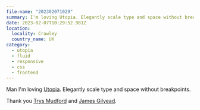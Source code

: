```yaml
---
file-name: "202302071029"
summary: I'm loving Utopia. Elegantly scale type and space without breakpoints.
date: 2023-02-07T10:29:52.981Z
location:
  locality: Crawley
  country_name: UK
category:
  - utopia
  - fluid
  - responsive
  - css
  - frontend
---
```


Man I'm loving [Utopia](https://utopia.fyi/). Elegantly scale type and space without breakpoints.

Thank you [Trys Mudford](https://www.trysmudford.com/) and [James Gilyead](https://www.hustlersquad.net/).

